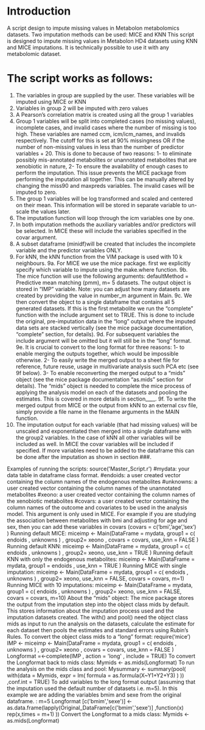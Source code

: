 # Introduction
A script design to impute missing values in Metabolon metabolomics datasets. Two imputation methods can be used: MICE and KNN
This script is designed to impute missing values in Metabolon HD4 datasets using KNN and MICE imputations. It is technically possible to use it with any metabolomic dataset.

# The script works as follows: 
  1. The variables in group are supplied by the user. These variables will be imputed using MICE or KNN
  2. Variables in group 2 will be imputed with zero values
  3. A Pearson’s correlation matrix is created using all the group 1 variables
  4. Group 1 variables will be split into completed cases (no missing values), incomplete cases, and invalid cases where the number of missing is too high. These variables are named ccm, icm/icm_names, and invalids respectively. 
  The cutoff for this is set at 90% missingness OR if the number of non-missing values in less than the number of predictor variables + 20. This is done to because of two reasons: 1- to eliminate possibly mis-annotated metabolites or unannotated metabolites that are xenobiotic in nature, 2- To ensure the availability of enough cases to perform the imputation. This issue prevents the MICE package from performing the imputation all together. This can be manually altered by changing the miss90 and maxpreds variables.
  The invalid cases will be imputed to zero.
  5. The group 1 variables will be log transformed and scaled and centered on their mean. This information will be stored in separate variable to un-scale the values later.
  6. The imputation function will loop through the icm variables one by one.
  7. In both imputation methods the auxiliary variables and/or predictors will be selected. In MICE these will include the variables specified in the covar argument.
  8. A subset dataframe (minidf)will be created that includes the incomplete variable and the predictor variables ONLY. 
  9. For kNN, the kNN function from the VIM package is used with 10 k neighbours.
  9a. For MICE we use the mice package. first we explicitly specify which variable to impute using the make.where function.
  9b. The mice function will use the following arguments: defaultMethod = Predictive mean matching (pmm), m= 5 datasets. The output object is stored in “IMP” variable. Note: you can adjust how many datasets are created by providing the value in number_m  argument in Main.
  9c. We then convert the object to a single dataframe that contains all 5 generated datasets. If this is the first metabolite we run the “complete” function with the include argument set to TRUE. This is done to include the original, pre-imputation data in the “long” output where the imputed data sets are stacked vertically (see the mice package documentation, “complete” section, for details).
  9d. For subsequent variables the include argument will be omitted but it will still be in the “long” format.
  9e. It is crucial to convert to the long format for three reasons: 1- to enable merging the outputs together, which would be impossible otherwise. 2- To easily write the merged output to a sheet file for reference, future reuse, usage in multivariate analysis such PCA etc (see 9f below). 3- To enable reconverting the merged output to a “mids” object (see the mice package documentation “as.mids” section for details). The “mids” object is needed to complete the mice process of applying the analysis model on each of the datasets and pooling the estimates.  This is covered in more details in section____.
  9f. To write the merged output from MICE or the output from kNN to an external csv file, simply provide a file name in the filename arguments in the MAIN function.
  10. The imputation output for each variable (that had missing values) will be unscaled and exponentiated then merged into a single dataframe with the group2 variables. In the case of kNN all other variables will be included as well. In MICE the covar variables will be included if specified. If more variables need to be added to the dataframe this can be done after the imputation as shown in section ###.

Examples of running the scripts:
source('Master_Script.r')
#mydata: your data table in dataframe class format.
#endoids: a user created vector containing the column names of the endogenous metabolites 
#unknowns: a user created vector containing the column names of the unannotated metabolites 
#xeono: a user created vector containing the column names of the xenobiotic metabolites 
#covars: a user created vector containing the column names of the outcome and covariates to be used in the analysis model. This argument is only used in MICE. For example if you are studying the association between metabolites with bmi and adjusting for age and sex, then you can add these variables in covars (covars = c(‘bmi’,’age’,’sex’) )
Running default MICE:
miceimp <- Main(DataFrame = mydata,  group1 = c( endoids , unknowns )  , group2= xeono , covars = covars, use_knn = FALSE )
Running default KNN:
miceimp <- Main(DataFrame = mydata,  group1 = c( endoids , unknowns )  , group2= xeono, use_knn = TRUE )
Running default KNN with only the endogenous metabolites:
miceimp <- Main(DataFrame = mydata,  group1 = endoids , use_knn = TRUE )
Running MICE with single imputation:
miceimp <- Main(DataFrame = mydata,  group1 = c( endoids , unknowns )  , group2= xeono, use_knn = FALSE, covars = covars, m=1)
Running MICE with 10 imputations:
miceimp <- Main(DataFrame = mydata,  group1 = c( endoids , unknowns )  , group2= xeono, use_knn = FALSE, covars = covars, m=10)
About the “mids” object: 
The mice package stores the output from the imputation step into the object class mids by default. This stores information about the imputation process used and the imputation datasets created. The with() and pool() need the object class mids as input to run the analysis on the datasets, calculate the estimate for each dataset then pools the estimates and standard errors using Rubin’s Rules.
To convert the object class mids to a “long” format:
require(‘mice’)
IMP <- miceimp <- Main(DataFrame = mydata,  group1 = c( endoids , unknowns )  , group2= xeono , covars = covars, use_knn = FALSE )
Longformat =<-complete(IMP ,  action = 'long' , include = TRUE)
To convert the Longformat back to mids class:
Mymids <- as.mids(Longformat)
To run the analysis on the mids class and pool:
Mysummary <- summary(pool( with(data = Mymids,  expr = lm( formula = as.formula(X~Y1+Y2+Y3) ) ))  ,conf.int = TRUE) 
To add variables to the long format output (assuming that the imputation used the default number of datasets i.e. m=5). In this example we are adding the variables bmim and sexe from the original dataframe. :
m=5
Longformat [c('bmim','sexe')] <- as.data.frame(lapply(Original_DataFrame[c('bmim','sexe')] ,function(x) rep(x,times = m+1) ))
Convert the Longformat to a mids class:
Mymids <-  as.mids(Longformat)






